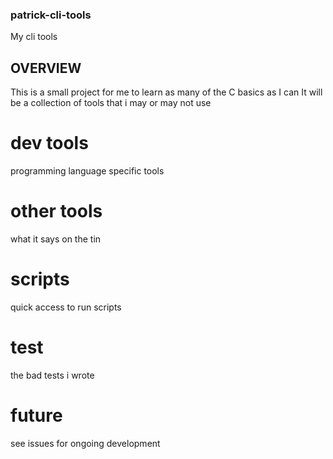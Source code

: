 ### patrick-cli-tools
My cli tools 

## OVERVIEW
This is a small project for me to learn as many of the C basics as I can
It will be a collection of tools that i may or may not use

# dev tools 
programming language specific tools

# other tools 
what it says on the tin

# scripts
quick access to run scripts

# test
the bad tests i wrote

# future 
see issues for ongoing development
